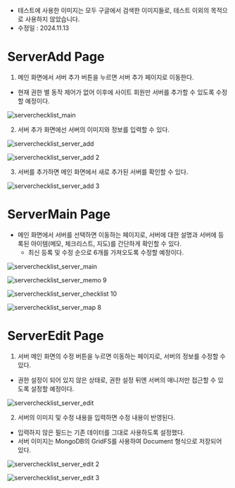 - 테스트에 사용한 이미지는 모두 구글에서 검색한 이미지들로, 테스트 이외의 목적으로 사용하지 않았습니다.
- 수정일 : 2024.11.13

# ServerAdd Page

1. 메인 화면에서 서버 추가 버튼을 누르면 서버 추가 페이지로 이동한다.
- 현재 권한 별 동작 제어가 없어 이후에 사이트 회원만 서버를 추가할 수 있도록 수정할 예정이다.

![serverchecklist_main](https://github.com/user-attachments/assets/4dc71cef-0a58-469d-ba6c-cdea2e941106)

2. 서버 추가 화면에선 서버의 이미지와 정보를 입력할 수 있다.

![serverchecklist_server_add](https://github.com/user-attachments/assets/3530643b-a75b-4588-bc4c-04eae09ca25a)

![serverchecklist_server_add 2](https://github.com/user-attachments/assets/5fe135b9-9ea8-4d33-b31c-8a42e0602e3d)

3. 서버를 추가하면 메인 화면에서 새로 추가된 서버를 확인할 수 있다.

![serverchecklist_server_add 3](https://github.com/user-attachments/assets/16235019-b581-47ab-850b-127094abc3c5)

# ServerMain Page
- 메인 화면에서 서버를 선택하면 이동하는 페이지로, 서버에 대한 설명과 서버에 등록된 아이템(메모, 체크리스트, 지도)를 간단하게 확인할 수 있다.
  - 최신 등록 및 수정 순으로 6개를 가져오도록 수정할 예정이다.

![serverchecklist_server_main](https://github.com/user-attachments/assets/8756cd1f-d294-4cf8-abd6-211b1692b868)

![serverchecklist_server_memo 9](https://github.com/user-attachments/assets/59611559-697f-42a8-b7f0-6b9ad7a82be1)

![serverchecklist_server_checklist 10](https://github.com/user-attachments/assets/a9695531-6c53-48bb-9226-feea4822aa56)

![serverchecklist_server_map 8](https://github.com/user-attachments/assets/4cb4671f-08db-4970-b68b-028258922b8a)

# ServerEdit Page

1. 서버 메인 화면의 수정 버튼을 누르면 이동하는 페이지로, 서버의 정보를 수정할 수 있다.
- 권한 설정이 되어 있지 않은 상태로, 권한 설정 뒤엔 서버의 매니저만 접근할 수 있도록 설정할 예정이다.

![serverchecklist_server_edit](https://github.com/user-attachments/assets/a9657c19-a910-44c0-abf7-cb8d311449ff)

2. 서버의 이미지 및 수정 내용을 입력하면 수정 내용이 반영된다.
- 입력하지 않은 필드는 기존 데이터를 그대로 사용하도록 설정했다.
- 서버 이미지는 MongoDB의 GridFS를 사용하여 Document 형식으로 저장되어 있다.

![serverchecklist_server_edit 2](https://github.com/user-attachments/assets/137cf02c-1568-4e57-82aa-d1af0c93f5b7)

![serverchecklist_server_edit 3](https://github.com/user-attachments/assets/b72e163b-8782-4573-9334-3dd658016d1b)

